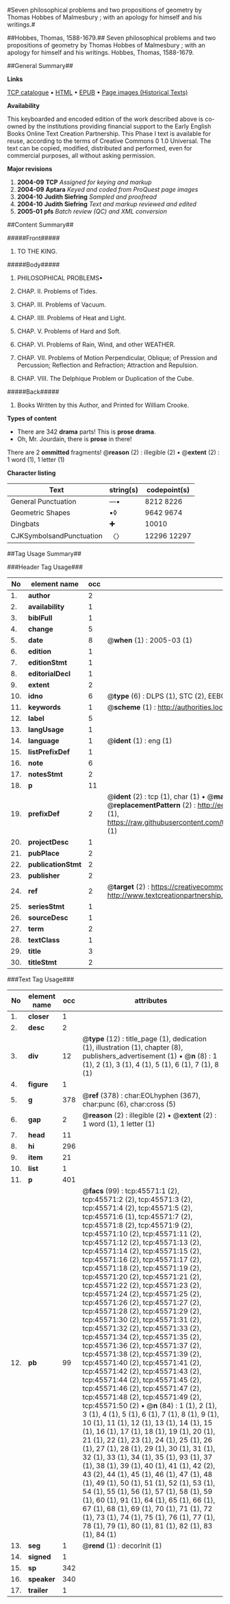 #Seven philosophical problems and two propositions of geometry by Thomas Hobbes of Malmesbury ; with an apology for himself and his writings.#

##Hobbes, Thomas, 1588-1679.##
Seven philosophical problems and two propositions of geometry by Thomas Hobbes of Malmesbury ; with an apology for himself and his writings.
Hobbes, Thomas, 1588-1679.

##General Summary##

**Links**

[TCP catalogue](http://www.ota.ox.ac.uk/tcp/)  • 
[HTML](http://tei.it.ox.ac.uk/tcp/Texts-HTML/free/A44/A44011.html)  • 
[EPUB](http://tei.it.ox.ac.uk/tcp/Texts-EPUB/free/A44/A44011.epub) • 
[Page images (Historical Texts)](https://data.historicaltexts.jisc.ac.uk/view?pubId=eebo-10736301e&pageId=eebo-10736301e-45571-1)

**Availability**

This keyboarded and encoded edition of the
	       work described above is co-owned by the institutions
	       providing financial support to the Early English Books
	       Online Text Creation Partnership. This Phase I text is
	       available for reuse, according to the terms of Creative
	       Commons 0 1.0 Universal. The text can be copied,
	       modified, distributed and performed, even for
	       commercial purposes, all without asking permission.

**Major revisions**

1. __2004-09__ __TCP__ *Assigned for keying and markup*
1. __2004-09__ __Aptara__ *Keyed and coded from ProQuest page images*
1. __2004-10__ __Judith Siefring__ *Sampled and proofread*
1. __2004-10__ __Judith Siefring__ *Text and markup reviewed and edited*
1. __2005-01__ __pfs__ *Batch review (QC) and XML conversion*

##Content Summary##

#####Front#####

1. TO THE
KING.

#####Body#####

1. PHILOSOPHICAL
PROBLEMS▪

1. CHAP. II. Problems of Tides.

1. CHAP. III. Problems of Vacuum.

1. CHAP. IIII. Problems of Heat and Light.

1. CHAP. V. Problems of Hard and Soft.

1. CHAP. VI. Problems of Rain, Wind, and other
WEATHER.

1. CHAP. VII. Problems of Motion Perpendicular, Oblique;
of Pression and Percussion; Reflection
and Refraction; Attraction and
Repulsion.

1. CHAP. VIII. The Delphique Problem or Duplication
of the Cube.

#####Back#####

1. Books Written by this Author, and
Printed for William Crooke.

**Types of content**

  * There are 342 **drama** parts! This is **prose drama**.
  * Oh, Mr. Jourdain, there is **prose** in there!

There are 2 **ommitted** fragments! 
 @__reason__ (2) : illegible (2)  •  @__extent__ (2) : 1 word (1), 1 letter (1)

**Character listing**


|Text|string(s)|codepoint(s)|
|---|---|---|
|General Punctuation|—•|8212 8226|
|Geometric Shapes|▪◊|9642 9674|
|Dingbats|✚|10010|
|CJKSymbolsandPunctuation|〈〉|12296 12297|

##Tag Usage Summary##

###Header Tag Usage###

|No|element name|occ|attributes|
|---|---|---|---|
|1.|__author__|2||
|2.|__availability__|1||
|3.|__biblFull__|1||
|4.|__change__|5||
|5.|__date__|8| @__when__ (1) : 2005-03 (1)|
|6.|__edition__|1||
|7.|__editionStmt__|1||
|8.|__editorialDecl__|1||
|9.|__extent__|2||
|10.|__idno__|6| @__type__ (6) : DLPS (1), STC (2), EEBO-CITATION (1), OCLC (1), VID (1)|
|11.|__keywords__|1| @__scheme__ (1) : http://authorities.loc.gov/ (1)|
|12.|__label__|5||
|13.|__langUsage__|1||
|14.|__language__|1| @__ident__ (1) : eng (1)|
|15.|__listPrefixDef__|1||
|16.|__note__|6||
|17.|__notesStmt__|2||
|18.|__p__|11||
|19.|__prefixDef__|2| @__ident__ (2) : tcp (1), char (1)  •  @__matchPattern__ (2) : ([0-9\-]+):([0-9IVX]+) (1), (.+) (1)  •  @__replacementPattern__ (2) : http://eebo.chadwyck.com/downloadtiff?vid=$1&page=$2 (1), https://raw.githubusercontent.com/textcreationpartnership/Texts/master/tcpchars.xml#$1 (1)|
|20.|__projectDesc__|1||
|21.|__pubPlace__|2||
|22.|__publicationStmt__|2||
|23.|__publisher__|2||
|24.|__ref__|2| @__target__ (2) : https://creativecommons.org/publicdomain/zero/1.0/ (1), http://www.textcreationpartnership.org/docs/. (1)|
|25.|__seriesStmt__|1||
|26.|__sourceDesc__|1||
|27.|__term__|2||
|28.|__textClass__|1||
|29.|__title__|3||
|30.|__titleStmt__|2||


###Text Tag Usage###

|No|element name|occ|attributes|
|---|---|---|---|
|1.|__closer__|1||
|2.|__desc__|2||
|3.|__div__|12| @__type__ (12) : title_page (1), dedication (1), illustration (1), chapter (8), publishers_advertisement (1)  •  @__n__ (8) : 1 (1), 2 (1), 3 (1), 4 (1), 5 (1), 6 (1), 7 (1), 8 (1)|
|4.|__figure__|1||
|5.|__g__|378| @__ref__ (378) : char:EOLhyphen (367), char:punc (6), char:cross (5)|
|6.|__gap__|2| @__reason__ (2) : illegible (2)  •  @__extent__ (2) : 1 word (1), 1 letter (1)|
|7.|__head__|11||
|8.|__hi__|296||
|9.|__item__|21||
|10.|__list__|1||
|11.|__p__|401||
|12.|__pb__|99| @__facs__ (99) : tcp:45571:1 (2), tcp:45571:2 (2), tcp:45571:3 (2), tcp:45571:4 (2), tcp:45571:5 (2), tcp:45571:6 (1), tcp:45571:7 (2), tcp:45571:8 (2), tcp:45571:9 (2), tcp:45571:10 (2), tcp:45571:11 (2), tcp:45571:12 (2), tcp:45571:13 (2), tcp:45571:14 (2), tcp:45571:15 (2), tcp:45571:16 (2), tcp:45571:17 (2), tcp:45571:18 (2), tcp:45571:19 (2), tcp:45571:20 (2), tcp:45571:21 (2), tcp:45571:22 (2), tcp:45571:23 (2), tcp:45571:24 (2), tcp:45571:25 (2), tcp:45571:26 (2), tcp:45571:27 (2), tcp:45571:28 (2), tcp:45571:29 (2), tcp:45571:30 (2), tcp:45571:31 (2), tcp:45571:32 (2), tcp:45571:33 (2), tcp:45571:34 (2), tcp:45571:35 (2), tcp:45571:36 (2), tcp:45571:37 (2), tcp:45571:38 (2), tcp:45571:39 (2), tcp:45571:40 (2), tcp:45571:41 (2), tcp:45571:42 (2), tcp:45571:43 (2), tcp:45571:44 (2), tcp:45571:45 (2), tcp:45571:46 (2), tcp:45571:47 (2), tcp:45571:48 (2), tcp:45571:49 (2), tcp:45571:50 (2)  •  @__n__ (84) : 1 (1), 2 (1), 3 (1), 4 (1), 5 (1), 6 (1), 7 (1), 8 (1), 9 (1), 10 (1), 11 (1), 12 (1), 13 (1), 14 (1), 15 (1), 16 (1), 17 (1), 18 (1), 19 (1), 20 (1), 21 (1), 22 (1), 23 (1), 24 (1), 25 (1), 26 (1), 27 (1), 28 (1), 29 (1), 30 (1), 31 (1), 32 (1), 33 (1), 34 (1), 35 (1), 93 (1), 37 (1), 38 (1), 39 (1), 40 (1), 41 (1), 42 (2), 43 (2), 44 (1), 45 (1), 46 (1), 47 (1), 48 (1), 49 (1), 50 (1), 51 (1), 52 (1), 53 (1), 54 (1), 55 (1), 56 (1), 57 (1), 58 (1), 59 (1), 60 (1), 91 (1), 64 (1), 65 (1), 66 (1), 67 (1), 68 (1), 69 (1), 70 (1), 71 (1), 72 (1), 73 (1), 74 (1), 75 (1), 76 (1), 77 (1), 78 (1), 79 (1), 80 (1), 81 (1), 82 (1), 83 (1), 84 (1)|
|13.|__seg__|1| @__rend__ (1) : decorInit (1)|
|14.|__signed__|1||
|15.|__sp__|342||
|16.|__speaker__|340||
|17.|__trailer__|1||
